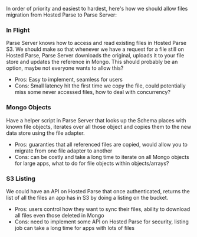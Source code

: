In order of priority and easiest to hardest, here's how we should allow files migration from Hosted Parse to Parse Server:

### In Flight

Parse Server knows how to access and read existing files in Hosted Parse S3. We should make so that whenever we have a request for a file still on Hosted Parse, Parse Server downloads the original, uploads it to your file store and updates the reference in Mongo. This should probably be an option, maybe not everyone wants to allow this?

* Pros: Easy to implement, seamless for users
* Cons: Small latency hit the first time we copy the file, could potentially miss some never accessed files, how to deal with concurrency?

### Mongo Objects

Have a helper script in Parse Server that looks up the Schema places with known file objects, iterates over all those object and copies them to the new data store using the file adapter.

* Pros: guaranties that all referenced files are copied, would allow you to migrate from one file adapter to another
* Cons: can be costly and take a long time to iterate on all Mongo objects for large apps, what to do for file objects within objects/arrays?

### S3 Listing

We could have an API on Hosted Parse that once authenticated, returns the list of all the files an app has in S3 by doing a listing on the bucket.

* Pros: users control how they want to sync their files, ability to download all files even those deleted in Mongo
* Cons: need to implement some API on Hosted Parse for security, listing job can take a long time for apps with lots of files